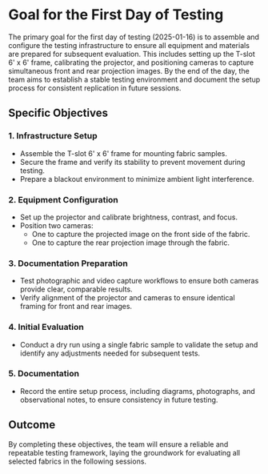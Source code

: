 # Goal for the First Day of Testing

The primary goal for the first day of testing (2025-01-16) is to assemble and configure the testing infrastructure to ensure all equipment and materials are prepared for subsequent evaluation. This includes setting up the T-slot 6' x 6' frame, calibrating the projector, and positioning cameras to capture simultaneous front and rear projection images. By the end of the day, the team aims to establish a stable testing environment and document the setup process for consistent replication in future sessions.

## Specific Objectives

### 1. Infrastructure Setup
- Assemble the T-slot 6' x 6' frame for mounting fabric samples.
- Secure the frame and verify its stability to prevent movement during testing.
- Prepare a blackout environment to minimize ambient light interference.

### 2. Equipment Configuration
- Set up the projector and calibrate brightness, contrast, and focus.
- Position two cameras:
  - One to capture the projected image on the front side of the fabric.
  - One to capture the rear projection image through the fabric.

### 3. Documentation Preparation
- Test photographic and video capture workflows to ensure both cameras provide clear, comparable results.
- Verify alignment of the projector and cameras to ensure identical framing for front and rear images.

### 4. Initial Evaluation
- Conduct a dry run using a single fabric sample to validate the setup and identify any adjustments needed for subsequent tests.

### 5. Documentation
- Record the entire setup process, including diagrams, photographs, and observational notes, to ensure consistency in future testing.

## Outcome
By completing these objectives, the team will ensure a reliable and repeatable testing framework, laying the groundwork for evaluating all selected fabrics in the following sessions.
